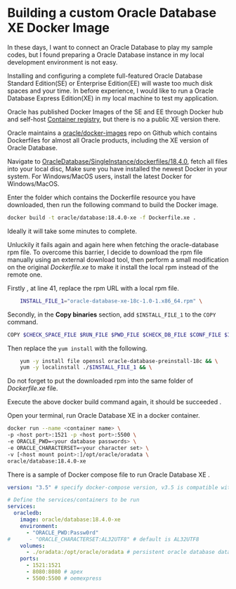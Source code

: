 # Building a custom Oracle Database XE Docker Image

In these days, I want to connect an Oracle Database to play my sample codes, but I found preparing a Oracle Database instance in my local development environment is not easy.

Installing and configuring a complete full-featured Oracle Database Standard Edition(SE) or Enterprise Edition(EE) will waste too much disk spaces and your time. In before experience, I would like to run a Oracle Database Express Edition(XE) in my local machine to test my application.

Oracle has published Docker Images of the  SE and EE  through Docker hub and self-host [Container registry](https://container-registry.oracle.com/), but there is no a public XE version there.

Oracle maintains a [oracle/docker-images](https://github.com/oracle/docker-images/) repo on Github which contains Dockerfiles for almost all Oracle products, including the XE  version of Oracle Database.

Navigate to [OracleDatabase/SingleInstance/dockerfiles/18.4.0](https://github.com/oracle/docker-images/tree/master/OracleDatabase/SingleInstance/dockerfiles/18.4.0), fetch all files into your local disc, Make sure you have installed the newest Docker in your system.  For Windows/MacOS users, install the latest Docker for Windows/MacOS.

Enter the folder which contains the Dockerfile resource you have downloaded, then run the following command to build the Docker image.

```bash
docker build -t oracle/database:18.4.0-xe -f Dockerfile.xe .
```

Ideally it will take some minutes to complete.

Unluckily it fails again and again here  when fetching the oracle-database rpm file.  To overcome this barrier, I decide to download the rpm file manually using an external download tool, then perform a small modification on the original *Dockerfile.xe* to make it install the local rpm instead of the remote one.

Firstly , at line 41, replace the rpm URL with a local rpm file.

```bash
    INSTALL_FILE_1="oracle-database-xe-18c-1.0-1.x86_64.rpm" \
```

Secondly, in the **Copy binaries** section, add `$INSTALL_FILE_1` to the `COPY` command.

```bash
COPY $CHECK_SPACE_FILE $RUN_FILE $PWD_FILE $CHECK_DB_FILE $CONF_FILE $INSTALL_FILE_1 $INSTALL_DIR/
```

Then replace the `yum install` with the following.

```bash
    yum -y install file openssl oracle-database-preinstall-18c && \
    yum -y localinstall ./$INSTALL_FILE_1 && \
```

Do not forget to put the downloaded rpm into the same folder of *Dockerfile.xe* file.

Execute the above docker build command again, it should be succeeded .

Open your terminal, run Oracle Database XE in a docker container.

```bash
docker run --name <container name> \
-p <host port>:1521 -p <host port>:5500 \
-e ORACLE_PWD=<your database passwords> \
-e ORACLE_CHARACTERSET=<your character set> \
-v [<host mount point>:]/opt/oracle/oradata \
oracle/database:18.4.0-xe
```

There is a sample of Docker compose file to run Oracle Database XE .

```yaml
version: "3.5" # specify docker-compose version, v3.5 is compatible with docker 17.12.0+

# Define the services/containers to be run
services:
  oracledb:
    image: oracle/database:18.4.0-xe
    environment:
      - "ORACLE_PWD:Passw0rd"
#      - "ORACLE_CHARACTERSET:AL32UTF8" # default is AL32UTF8
    volumes:
      - ./oradata:/opt/oracle/oradata # persistent oracle database data.
    ports:
      - 1521:1521 
      - 8080:8080 # apex
      - 5500:5500 # oemexpress
```


